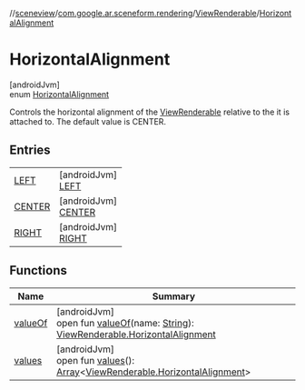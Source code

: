 //[sceneview](../../../../index.md)/[com.google.ar.sceneform.rendering](../../index.md)/[ViewRenderable](../index.md)/[HorizontalAlignment](index.md)

# HorizontalAlignment

[androidJvm]\
enum [HorizontalAlignment](index.md)

Controls the horizontal alignment of the [ViewRenderable](../index.md) relative to the  it is attached to. The default value is CENTER.

## Entries

| | |
|---|---|
| [LEFT](-l-e-f-t/index.md) | [androidJvm]<br>[LEFT](-l-e-f-t/index.md) |
| [CENTER](-c-e-n-t-e-r/index.md) | [androidJvm]<br>[CENTER](-c-e-n-t-e-r/index.md) |
| [RIGHT](-r-i-g-h-t/index.md) | [androidJvm]<br>[RIGHT](-r-i-g-h-t/index.md) |

## Functions

| Name | Summary |
|---|---|
| [valueOf](value-of.md) | [androidJvm]<br>open fun [valueOf](value-of.md)(name: [String](https://developer.android.com/reference/kotlin/java/lang/String.html)): [ViewRenderable.HorizontalAlignment](index.md) |
| [values](values.md) | [androidJvm]<br>open fun [values](values.md)(): [Array](https://kotlinlang.org/api/latest/jvm/stdlib/kotlin/-array/index.html)&lt;[ViewRenderable.HorizontalAlignment](index.md)&gt; |
